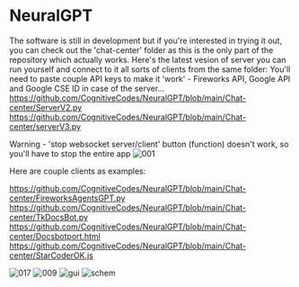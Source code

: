 # NeuralGPT
The software is still in development but if you're interested in trying it out, you can check out the 'chat-center' folder as this is the only part of the repository which actually works.
Here's the latest vesion of server you can run yourself and connect to it all sorts of clients from the same folder: 
You'll need to paste couple API keys to make it 'work' - Fireworks  API, Google API and Google CSE ID in case of the server...
https://github.com/CognitiveCodes/NeuralGPT/blob/main/Chat-center/ServerV2.py
https://github.com/CognitiveCodes/NeuralGPT/blob/main/Chat-center/serverV3.py

Warning - 'stop websocket server/client' button (function) doesn't work, so you'll have to stop the entire app
![001](https://github.com/CognitiveCodes/NeuralGPT/assets/133844350/ee4f6faa-4e00-417b-8907-3843b362db09)

Here are couple clients as examples:

https://github.com/CognitiveCodes/NeuralGPT/blob/main/Chat-center/FireworksAgentsGPT.py
https://github.com/CognitiveCodes/NeuralGPT/blob/main/Chat-center/TkDocsBot.py
https://github.com/CognitiveCodes/NeuralGPT/blob/main/Chat-center/Docsbotport.html
https://github.com/CognitiveCodes/NeuralGPT/blob/main/Chat-center/StarCoderOK.js

![017](https://github.com/CognitiveCodes/NeuralGPT/assets/133844350/1e290007-0ee7-4aaf-bb5d-2c372ab98f0a)
![009](https://github.com/CognitiveCodes/NeuralGPT/assets/133844350/ba873ac5-2265-4dc2-96ce-eac91a02dfa5)
![gui](https://github.com/CognitiveCodes/NeuralGPT/assets/133844350/7b7c4d89-476f-4d74-8697-3dbcdce95609)
![schem](https://github.com/CognitiveCodes/NeuralGPT/assets/133844350/bd1f6d28-dd09-40c8-bc58-1c9439d44197)
